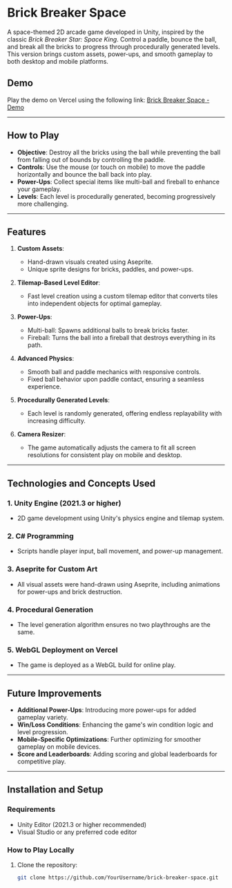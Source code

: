 # Brick Breaker Space

A space-themed 2D arcade game developed in Unity, inspired by the classic *Brick Breaker Star: Space King*. Control a paddle, bounce the ball, and break all the bricks to progress through procedurally generated levels. This version brings custom assets, power-ups, and smooth gameplay to both desktop and mobile platforms.

## Demo

Play the demo on Vercel using the following link: [Brick Breaker Space - Demo](https://your-vercel-demo-link.vercel.app)

---

## How to Play

- **Objective**: Destroy all the bricks using the ball while preventing the ball from falling out of bounds by controlling the paddle.
- **Controls**: Use the mouse (or touch on mobile) to move the paddle horizontally and bounce the ball back into play.
- **Power-Ups**: Collect special items like multi-ball and fireball to enhance your gameplay.
- **Levels**: Each level is procedurally generated, becoming progressively more challenging.

---

## Features

1. **Custom Assets**:
   - Hand-drawn visuals created using Aseprite.
   - Unique sprite designs for bricks, paddles, and power-ups.

2. **Tilemap-Based Level Editor**:
   - Fast level creation using a custom tilemap editor that converts tiles into independent objects for optimal gameplay.

3. **Power-Ups**:
   - Multi-ball: Spawns additional balls to break bricks faster.
   - Fireball: Turns the ball into a fireball that destroys everything in its path.

4. **Advanced Physics**:
   - Smooth ball and paddle mechanics with responsive controls.
   - Fixed ball behavior upon paddle contact, ensuring a seamless experience.

5. **Procedurally Generated Levels**:
   - Each level is randomly generated, offering endless replayability with increasing difficulty.

6. **Camera Resizer**:
   - The game automatically adjusts the camera to fit all screen resolutions for consistent play on mobile and desktop.

---

## Technologies and Concepts Used

### 1. **Unity Engine (2021.3 or higher)**
   - 2D game development using Unity's physics engine and tilemap system.
   
### 2. **C# Programming**
   - Scripts handle player input, ball movement, and power-up management.

### 3. **Aseprite for Custom Art**
   - All visual assets were hand-drawn using Aseprite, including animations for power-ups and brick destruction.

### 4. **Procedural Generation**
   - The level generation algorithm ensures no two playthroughs are the same.

### 5. **WebGL Deployment on Vercel**
   - The game is deployed as a WebGL build for online play.

---

## Future Improvements

- **Additional Power-Ups**: Introducing more power-ups for added gameplay variety.
- **Win/Loss Conditions**: Enhancing the game's win condition logic and level progression.
- **Mobile-Specific Optimizations**: Further optimizing for smoother gameplay on mobile devices.
- **Score and Leaderboards**: Adding scoring and global leaderboards for competitive play.

---

## Installation and Setup

### Requirements

- Unity Editor (2021.3 or higher recommended)
- Visual Studio or any preferred code editor

### How to Play Locally

1. Clone the repository:
   ```bash
   git clone https://github.com/YourUsername/brick-breaker-space.git
